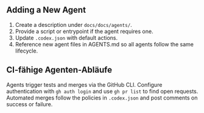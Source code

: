 ## Adding a New Agent
1. Create a description under `docs/docs/agents/`.
2. Provide a script or entrypoint if the agent requires one.
3. Update `.codex.json` with default actions.
4. Reference new agent files in AGENTS.md so all agents follow the same lifecycle.

## CI-fähige Agenten-Abläufe
Agents trigger tests and merges via the GitHub CLI. Configure authentication with
`gh auth login` and use `gh pr list` to find open requests. Automated merges
follow the policies in `.codex.json` and post comments on success or failure.

